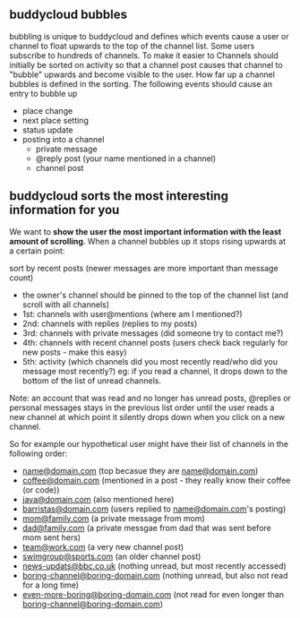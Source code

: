 buddycloud bubbles
------------------

bubbling is unique to buddycloud and defines which events cause a user
or channel to float upwards to the top of the channel list. Some users
subscribe to hundreds of channels. To make it easier to Channels should
initially be sorted on activity so that a channel post causes that
channel to "bubble" upwards and become visible to the user. How far up a
channel bubbles is defined in the sorting. The following events should
cause an entry to bubble up

-   place change
-   next place setting
-   status update
-   posting into a channel
    -   private message
    -   @reply post (your name mentioned in a channel)
    -   channel post

buddycloud sorts the most interesting information for you
---------------------------------------------------------

We want to **show the user the most important information with the least
amount of scrolling**. When a channel bubbles up it stops rising upwards
at a certain point:

sort by recent posts (newer messages are more important than message
count)

-   the owner's channel should be pinned to the top of the channel list
    (and scroll with all channels)
-   1st: channels with user@mentions (where am I mentioned?)
-   2nd: channels with replies (replies to my posts)
-   3rd: channels with private messages (did someone try to contact me?)
-   4th: channels with recent channel posts (users check back regularly for new
    posts - make this easy)
-   5th: activity (which channels did you most recently read/who did you
    message most recently?) eg: if you read a channel, it drops down to the bottom of the list of unread channels.

Note: an account that was read and no longer has unread posts, @replies
or personal messages stays in the previous list order until the user
reads a new channel at which point it silently drops down when you click
on a new channel.

So for example our hypothetical user might have their list of channels
in the following order:

-   name@domain.com (top becasue they are name@domain.com)
-   coffee@domain.com (mentioned in a post - they really know their
    coffee (or code))
-   java@domain.com (also mentioned here)
-   barristas@domain.com (users replied to name@domain.com's posting)
-   mom@family.com (a private message from mom)
-   dad@family.com (a private messgae from dad that was sent before mom
    sent hers)
-   team@work.com (a very new channel post)
-   swimgroup@sports.com (an older channel post)
-   news-updats@bbc.co.uk (nothing unread, but most recently accessed)
-   boring-channel@boring-domain.com (nothing unread, but also not read
    for a long time)
-   even-more-boring@boring-domain.com (not read for even longer than
    boring-channel@boring-domain.com)

